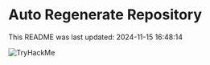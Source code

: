 # Auto Regenerate Repository

This README was last updated: 2024-11-15 16:48:14

 ![TryHackMe](https://tryhackme.com/badge/533634)